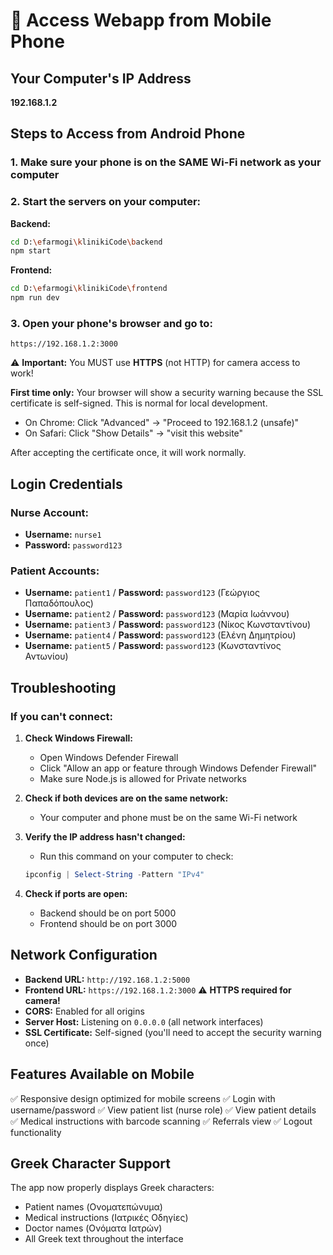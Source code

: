 # 📱 Access Webapp from Mobile Phone

## Your Computer's IP Address
**192.168.1.2**

## Steps to Access from Android Phone

### 1. Make sure your phone is on the SAME Wi-Fi network as your computer

### 2. Start the servers on your computer:

**Backend:**
```bash
cd D:\efarmogi\klinikiCode\backend
npm start
```

**Frontend:**
```bash
cd D:\efarmogi\klinikiCode\frontend
npm run dev
```

### 3. Open your phone's browser and go to:
```
https://192.168.1.2:3000
```

⚠️ **Important:** You MUST use **HTTPS** (not HTTP) for camera access to work!

**First time only:** Your browser will show a security warning because the SSL certificate is self-signed. This is normal for local development.
- On Chrome: Click "Advanced" → "Proceed to 192.168.1.2 (unsafe)"
- On Safari: Click "Show Details" → "visit this website"

After accepting the certificate once, it will work normally.

## Login Credentials

### Nurse Account:
- **Username:** `nurse1`
- **Password:** `password123`

### Patient Accounts:
- **Username:** `patient1` / **Password:** `password123` (Γεώργιος Παπαδόπουλος)
- **Username:** `patient2` / **Password:** `password123` (Μαρία Ιωάννου)
- **Username:** `patient3` / **Password:** `password123` (Νίκος Κωνσταντίνου)
- **Username:** `patient4` / **Password:** `password123` (Ελένη Δημητρίου)
- **Username:** `patient5` / **Password:** `password123` (Κωνσταντίνος Αντωνίου)

## Troubleshooting

### If you can't connect:

1. **Check Windows Firewall:**
   - Open Windows Defender Firewall
   - Click "Allow an app or feature through Windows Defender Firewall"
   - Make sure Node.js is allowed for Private networks

2. **Check if both devices are on the same network:**
   - Your computer and phone must be on the same Wi-Fi network

3. **Verify the IP address hasn't changed:**
   - Run this command on your computer to check:
   ```powershell
   ipconfig | Select-String -Pattern "IPv4"
   ```

4. **Check if ports are open:**
   - Backend should be on port 5000
   - Frontend should be on port 3000

## Network Configuration

- **Backend URL:** `http://192.168.1.2:5000`
- **Frontend URL:** `https://192.168.1.2:3000` ⚠️ **HTTPS required for camera!**
- **CORS:** Enabled for all origins
- **Server Host:** Listening on `0.0.0.0` (all network interfaces)
- **SSL Certificate:** Self-signed (you'll need to accept the security warning once)

## Features Available on Mobile

✅ Responsive design optimized for mobile screens
✅ Login with username/password
✅ View patient list (nurse role)
✅ View patient details
✅ Medical instructions with barcode scanning
✅ Referrals view
✅ Logout functionality

## Greek Character Support

The app now properly displays Greek characters:
- Patient names (Ονοματεπώνυμα)
- Medical instructions (Ιατρικές Οδηγίες)
- Doctor names (Ονόματα Ιατρών)
- All Greek text throughout the interface
